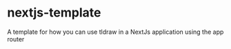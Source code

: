 # nextjs-template
A template for how you can use tldraw in a NextJs application using the app router
